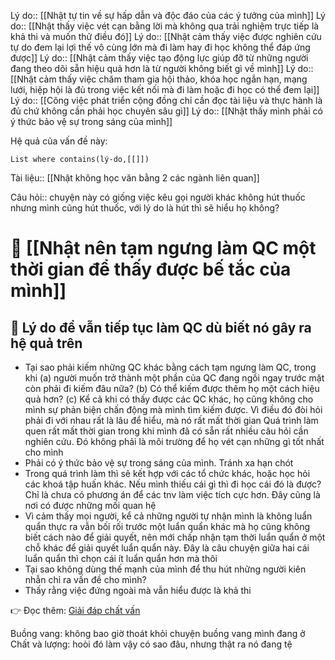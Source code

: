 Lý do:: [[Nhật tự tin về sự hấp dẫn và độc đáo của các ý tưởng của mình]] 
Lý do:: [[Nhật thấy việc vét cạn bằng lời mà không qua trải nghiệm trực tiếp là khả thi và muốn thử điều đó]]
Lý do:: [[Nhật cảm thấy việc được nghiên cứu tự do đem lại lợi thế vô cùng lớn mà đi làm hay đi học không thể đáp ứng được]]
Lý do:: [[Nhật cảm thấy việc tạo động lực giúp đỡ từ những người đang theo dõi sẵn hiệu quả hơn là từ người không biết gì về mình]]
Lý do:: [[Nhật cảm thấy việc chăm tham gia hội thảo, khóa học ngắn hạn, mạng lưới, hiệp hội là đủ trong việc kết nối mà đi làm hoặc đi học có thể đem lại]]
Lý do:: [[Công việc phát triển cộng đồng chỉ cần đọc tài liệu và thực hành là đủ chứ không cần phải học chuyên sâu gì]]
Lý do:: [[Nhật thấy mình phải có ý thức bảo vệ sự trong sáng của mình]]

Hệ quả của vấn đề này:
```dataview
List where contains(lý-do,[[]])
```
Tài liệu:: [[Nhật không học văn bằng 2 các ngành liên quan]]

Câu hỏi:: chuyện này có giống việc kêu gọi người khác không hút thuốc nhưng mình cũng hút thuốc, với lý do là hút thì sẽ hiểu họ không? 

# 👀 [[Nhật nên tạm ngưng làm QC một thời gian để thấy được bế tắc của mình]] 
## 🤔 Lý do để vẫn tiếp tục làm QC dù biết nó gây ra hệ quả trên
- Tại sao phải kiếm những QC khác bằng cách tạm ngưng làm QC, trong khi (a) người muốn trở thành một phần của QC đang ngồi ngay trước mặt còn phải đi kiếm đâu nữa? (b) Có thể kiếm được thêm họ một cách hiệu quả hơn? (c) Kể cả khi có thấy được các QC khác, họ cũng không cho mình sự phản biện chấn động mà mình tìm kiếm được. Vì điều đó đòi hỏi phải đi với nhau rất là lâu để hiểu, mà nó rất mất thời gian Quá trình làm quen rất mất thời gian trong khi mình đã có sẵn rất nhiều câu hỏi cần nghiên cứu. Đó không phải là môi trường để họ vét cạn những gì tốt nhất cho mình
- Phải có ý thức bảo vệ sự trong sáng của mình. Tránh xa hạn chót
- Trong quá trình làm thì sẽ kết hợp với các tổ chức khác, hoặc học hỏi các khoá tập huấn khác. Nếu mình thiếu cái gì thì đi học cái đó là được? Chỉ là chưa có phương án để các tnv làm việc tích cực hơn. Đây cũng là nơi có được những mối quan hệ
- Vì cảm thấy mọi người, kể cả những người tự nhận mình là không luẩn quẩn thực ra vẫn bối rối trước một luẩn quẩn khác mà họ cũng không biết cách nào để giải quyết, nên mới chấp nhận tạm thời luẩn quẩn ở một chỗ khác để giải quyết luẩn quẩn này. Đây là câu chuyện giữa hai cái luẩn quẩn thì chọn cái ít luẩn quẩn hơn mà thôi
- Tại sao không dùng thế mạnh của mình để thu hút những người kiên nhẫn chỉ ra vấn đề cho mình? 
- Thấy rằng việc đứng ngoài mà vẫn hiểu được là khả thi

👉 Đọc thêm: [Giải đáp chất vấn](https://xn--qucu-hr5aza.cc/giai-dap-chat-van?utm_source=42+Nh%E1%BA%ADt+kh%C3%B4ng+ch%E1%BB%8Bu+%C4%91i+l%C3%A0m+%C4%91%E1%BB%83+hi%E1%BB%83u+th%E1%BA%BF+gi%E1%BB%9Bi+m%E1%BB%8Di+ng%C6%B0%E1%BB%9Di+%C4%91ang+quen+thu%E1%BB%99c&utm_medium=Gi%E1%BA%A3i+%C4%91%C3%A1p+ch%E1%BA%A5t+v%E1%BA%A5n&utm_campaign=Giai+%C4%91o%E1%BA%A1n+1)


Buồng vang: không bao giờ thoát khỏi chuyện buồng vang mình đang ở 
Chất và lượng: hoòi đó làm vậy có sao đâu, nhưng thật ra nó đang tệ


